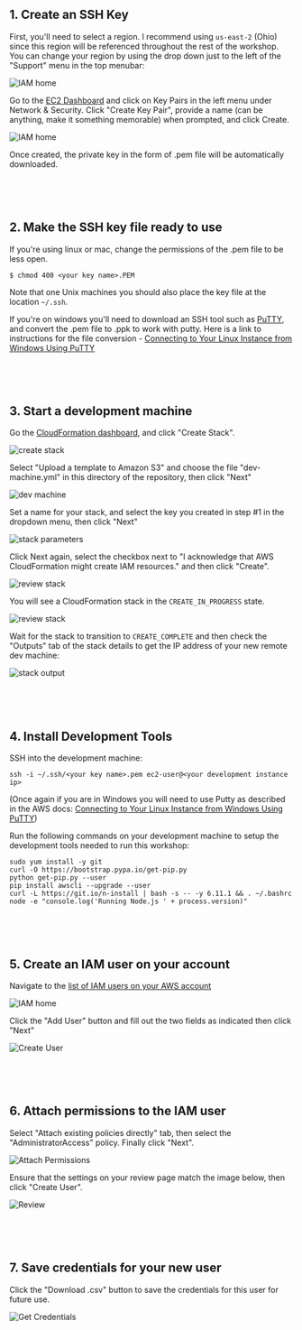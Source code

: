 ## 1. Create an SSH Key

First, you'll need to select a region. I recommend using `us-east-2` (Ohio) since this region will be referenced throughout the rest of the workshop. You can change your region by using the drop down just to the left of the "Support" menu in the top menubar:

![IAM home](./images/region.png)

Go to the [EC2 Dashboard](https://console.aws.amazon.com/ec2/home?region=us-east-2#KeyPairs:sort=keyName) and click on Key Pairs in the left menu under Network & Security. Click "Create Key Pair", provide a name (can be anything, make it something memorable) when prompted, and click Create. 

![IAM home](./images/create-keypair.png)

Once created, the private key in the form of .pem file will be automatically downloaded.

&nbsp;

&nbsp;

## 2. Make the SSH key file ready to use

If you're using linux or mac, change the permissions of the .pem file to be less open.

```
$ chmod 400 <your key name>.PEM
```

Note that one Unix machines you should also place the key file at the location `~/.ssh`.

If you're on windows you'll need to download an SSH tool such as [PuTTY](http://www.putty.org/), and convert the .pem file to .ppk to work with putty. Here is a link to instructions for the file conversion - [Connecting to Your Linux Instance from Windows Using PuTTY](http://docs.aws.amazon.com/AWSEC2/latest/UserGuide/putty.html)


&nbsp;

&nbsp;

## 3. Start a development machine

Go the [CloudFormation dashboard](https://console.aws.amazon.com/cloudformation/home?region=us-east-2#/stacks?filter=active), and click "Create Stack".

![create stack](./images/create-stack.png)

Select "Upload a template to Amazon S3" and choose the file "dev-machine.yml" in this directory of the repository, then click "Next"

![dev machine](./images/dev-machine.png)

Set a name for your stack, and select the key you created in step #1 in the dropdown menu, then click "Next"

![stack parameters](./images/stack-parameters.png)

Click Next again, select the checkbox next to "I acknowledge that AWS CloudFormation might create IAM resources." and then click "Create".

![review stack](./images/review-stack.png)

You will see a CloudFormation stack in the `CREATE_IN_PROGRESS` state.

![review stack](./images/create-in-progress.png)

Wait for the stack to transition to `CREATE_COMPLETE` and then check the "Outputs" tab of the stack details to get the IP address of your new remote dev machine:

![stack output](./images/stack-output.png)


&nbsp;

&nbsp;


## 4. Install Development Tools

SSH into the development machine:

```
ssh -i ~/.ssh/<your key name>.pem ec2-user@<your development instance ip>
```

(Once again if you are in Windows you will need to use Putty as described in the AWS docs: [Connecting to Your Linux Instance from Windows Using PuTTY](http://docs.aws.amazon.com/AWSEC2/latest/UserGuide/putty.html))

Run the following commands on your development machine to setup the development tools needed to run this workshop:

```
sudo yum install -y git
curl -O https://bootstrap.pypa.io/get-pip.py
python get-pip.py --user
pip install awscli --upgrade --user
curl -L https://git.io/n-install | bash -s -- -y 6.11.1 && . ~/.bashrc
node -e "console.log('Running Node.js ' + process.version)"
```


&nbsp;

&nbsp;

## 5. Create an IAM user on your account

Navigate to the [list of IAM users on your AWS account](https://console.aws.amazon.com/iam/home#/users)

![IAM home](./images/iam-home.png)

Click the "Add User" button and fill out the two fields as indicated then click "Next"

![Create User](./images/create-user.png)

&nbsp;

&nbsp;


## 6. Attach permissions to the IAM user

Select "Attach existing policies directly" tab, then select the "AdministratorAccess" policy. Finally click "Next".

![Attach Permissions](./images/attach-permissions.png)

Ensure that the settings on your review page match the image below, then click "Create User".

![Review](./images/review.png)

&nbsp;

&nbsp;

## 7. Save credentials for your new user

Click the "Download .csv" button to save the credentials for this user for future use.

![Get Credentials](./images/get-credentials.png)
